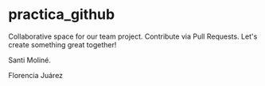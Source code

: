 # practica_github
Collaborative space for our team project. Contribute via Pull Requests. Let's create something great together!

Santi Moliné.

Florencia Juárez

